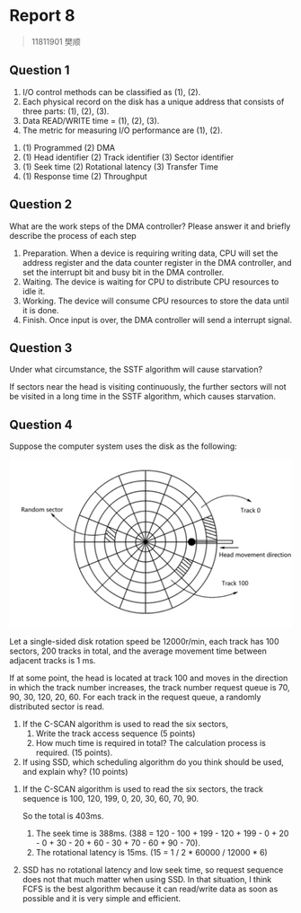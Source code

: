 # Report 8

> 11811901 樊顺

## Question 1

1. I/O control methods can be classified as (1), (2).
2. Each physical record on the disk has a unique address that consists of three parts: (1), (2), (3).
3. Data READ/WRITE time = (1), (2), (3).
4. The metric for measuring I/O performance are (1), (2).

1) (1) Programmed (2) DMA
2) (1) Head identifier (2) Track identifier (3) Sector identifier
3) (1) Seek time (2) Rotational latency (3) Transfer Time
4) (1) Response time (2) Throughput

## Question 2

What are the work steps of the DMA controller? Please answer it and briefly describe the process of each step

1. Preparation. When a device is requiring writing data, CPU will set the address register and the data counter register in the DMA controller, and set the interrupt bit and busy bit in the DMA controller.
2. Waiting. The device is waiting for CPU to distribute CPU resources to idle it.
3. Working. The device will consume CPU resources to store the data until it is done.
4. Finish. Once input is over, the DMA controller will send a interrupt signal.

## Question 3

Under what circumstance, the SSTF algorithm will cause starvation?

If sectors near the head is visiting continuously, the further sectors will not be visited in a long time in the SSTF algorithm, which causes starvation.

## Question 4

Suppose the computer system uses the disk as the following:

![img](Q4.png)

Let a single-sided disk rotation speed be 12000r/min, each track has 100 sectors, 200 tracks in total, and the average movement time between adjacent tracks is 1 ms.

If at some point, the head is located at track 100 and moves in the direction in which the track number increases, the track number request queue is 70, 90, 30, 120, 20, 60. For each track in the request queue, a randomly distributed sector is read.

1. If the C-SCAN algorithm is used to read the six sectors,
   1. Write the track access sequence (5 points)
   2. How much time is required in total? The calculation process is required. (15 points).
2. If using SSD, which scheduling algorithm do you think should be used, and explain why? (10 points)

1) If the C-SCAN algorithm is used to read the six sectors, the track sequence is 100, 120, 199, 0, 20, 30, 60, 70, 90.

   So the total is 403ms.

   1. The seek time is 388ms. (388 = 120 - 100 + 199 - 120 + 199 - 0 + 20 - 0 + 30 - 20 + 60 - 30 + 70 - 60 + 90 - 70).
   2. The rotational latency is 15ms. (15 = 1 / 2 \* 60000 / 12000 \* 6)

2) SSD has no rotational latency and low seek time, so request sequence does not that much matter when using SSD. In that situation, I think FCFS is the best algorithm because it can read/write data as soon as possible and it is very simple and efficient.
